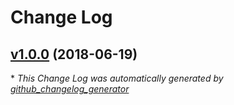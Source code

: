 # Change Log

## [v1.0.0](https://github.com/bodgit/puppet-pf/tree/v1.0.0) (2018-06-19)


\* *This Change Log was automatically generated by [github_changelog_generator](https://github.com/skywinder/Github-Changelog-Generator)*